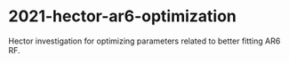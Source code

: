 # 2021-hector-ar6-optimization
Hector investigation for optimizing parameters related to better fitting AR6 RF. 
